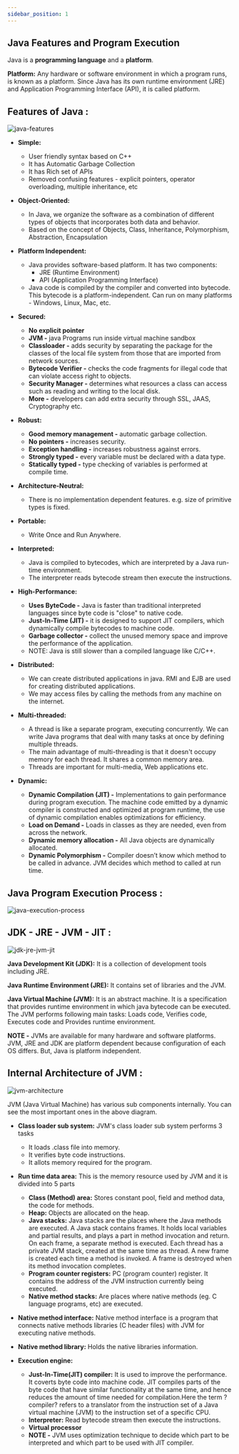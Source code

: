 ```yaml
---
sidebar_position: 1
---
```


## Java Features and Program Execution

Java is a **programming language** and a **platform**. 

**Platform:** Any hardware or software environment in which a program runs, is known as a platform. Since Java has its own runtime environment (JRE) and Application Programming Interface (API), it is called platform.

## Features of Java :

![java-features](https://user-images.githubusercontent.com/2780145/34343690-2fd47db0-e9ff-11e7-9630-75423dda7eaa.png)

- **Simple:**
  - User friendly syntax based on C++
  - It has Automatic Garbage Collection
  - It has Rich set of APIs 
  - Removed confusing features - explicit pointers, operator overloading, multiple inheritance, etc
 
- **Object-Oriented:**
  - In Java, we organize the software as a combination of different types of objects that incorporates both data and behavior.
  - Based on the concept of Objects, Class, Inheritance, Polymorphism, Abstraction, Encapsulation
  
- **Platform Independent:**
  - Java provides software-based platform. It has two components:
    - JRE (Runtime Environment)
    - API (Application Programming Interface)
  - Java code is compiled by the compiler and converted into bytecode. This bytecode is a platform-independent. Can run on many platforms - Windows, Linux, Mac, etc.
  
- **Secured:**
  - **No explicit pointer**
  - **JVM -** java Programs run inside virtual machine sandbox 
  - **Classloader -** adds security by separating the package for the classes of the local file system from those that are imported from network sources.
  - **Bytecode Verifier -** checks the code fragments for illegal code that can violate access right to objects.
  - **Security Manager -** determines what resources a class can access such as reading and writing to the local disk.
  - **More -** developers can add extra security through SSL, JAAS, Cryptography etc.
  
- **Robust:**
  - **Good memory management -** automatic garbage collection.
  - **No pointers -** increases security. 
  - **Exception handling -** increases robustness against errors.
  - **Strongly typed -** every variable must be declared with a data type.
  - **Statically typed -** type checking of variables is performed at compile time.
  
- **Architecture-Neutral:**
  - There is no implementation dependent features. e.g. size of primitive types is fixed.
  
- **Portable:**
  - Write Once and Run Anywhere.
   
- **Interpreted:**
  - Java is compiled to bytecodes, which are interpreted by a Java run-time environment.
  - The interpreter reads bytecode stream then execute the instructions.
  
- **High-Performance:**
  - **Uses ByteCode -** Java is faster than traditional interpreted languages since byte code is "close" to native code. 
  - **Just-In-Time (JIT) -** it is designed to support JIT compilers, which dynamically compile bytecodes to machine code. 
  - **Garbage collector -** collect the unused memory space and improve the performance of the application.
  - NOTE: Java is still slower than a compiled language like C/C++.
  
- **Distributed:**
  - We can create distributed applications in java. RMI and EJB are used for creating distributed applications.
  - We may access files by calling the methods from any machine on the internet.
  
- **Multi-threaded:**
  - A thread is like a separate program, executing concurrently. We can write Java programs that deal with many tasks at once by defining multiple threads.
  - The main advantage of multi-threading is that it doesn't occupy memory for each thread. It shares a common memory area.
  - Threads are important for multi-media, Web applications etc.
  
- **Dynamic:**
  - **Dynamic Compilation (JIT) -** Implementations to gain performance during program execution. The machine code emitted by a dynamic compiler is constructed and optimized at program runtime, the use of dynamic compilation enables optimizations for efficiency.
  - **Load on Demand -** Loads in classes as they are needed, even from across the network.
  - **Dynamic memory allocation -** All Java objects are dynamically allocated. 
  - **Dynamic Polymorphism -** Compiler doesn’t know which method to be called in advance. JVM decides which method to called at run time.

## Java Program Execution Process :

![java-execution-process](https://user-images.githubusercontent.com/2780145/34343683-d3aea7e0-e9fe-11e7-866d-26a8857e04c9.png)

## JDK - JRE - JVM - JIT :

![jdk-jre-jvm-jit](https://user-images.githubusercontent.com/2780145/34342877-771d2796-e9e4-11e7-9d18-98ed672a4b53.png)

**Java Development Kit (JDK):** It is a collection of development tools including JRE.

**Java Runtime Environment (JRE):** It contains set of libraries and the JVM.

**Java Virtual Machine (JVM):** It is an abstract machine. It is a specification that provides runtime environment in which java bytecode can be executed. The JVM performs following main tasks: Loads code, Verifies code, Executes code and Provides runtime environment.

**NOTE -** JVMs are available for many hardware and software platforms. JVM, JRE and JDK are platform dependent because configuration of each OS differs. But, Java is platform independent.

## Internal Architecture of JVM :

![jvm-architecture](https://user-images.githubusercontent.com/2780145/34343635-f405f2f2-e9fc-11e7-9628-28992defdd0b.png)

JVM (Java Virtual Machine) has various sub components internally. You can see the most important ones in the above diagram.

- **Class loader sub system:** JVM's class loader sub system performs 3 tasks
  - It loads .class file into memory.
  - It verifies byte code instructions.
  - It allots memory required for the program.
  
- **Run time data area:** This is the memory resource used by JVM and it is divided into 5 parts
  - **Class (Method) area:** Stores constant pool, field and method data, the code for methods.
  - **Heap:** Objects are allocated on the heap.
  - **Java stacks:** Java stacks are the places where the Java methods are executed. A Java stack contains frames. It holds local variables and partial results, and plays a part in method invocation and return. On each frame, a separate method is executed. Each thread has a private JVM stack, created at the same time as thread. A new frame is created each time a method is invoked. A frame is destroyed when its method invocation completes.
  - **Program counter registers:** PC (program counter) register. It contains the address of the JVM instruction currently being executed.
  - **Native method stacks:** Are places where native methods (eg. C language programs, etc) are executed.
  
-  **Native method interface:** Native method interface is a program that connects native methods libraries (C header files) with JVM for executing native methods.

- **Native method library:** Holds the native libraries information.

- **Execution engine:** 
  - **Just-In-Time(JIT) compiler:** It is used to improve the performance. It coverts byte code into machine code. JIT compiles parts of the byte code that have similar functionality at the same time, and hence reduces the amount of time needed for compilation.Here the term ?compiler? refers to a translator from the instruction set of a Java virtual machine (JVM) to the instruction set of a specific CPU.
  - **Interpreter:** Read bytecode stream then execute the instructions.
  - **Virtual processor** 
  - **NOTE -** JVM uses optimization technique to decide which part to be interpreted and which part to be used with JIT compiler.
